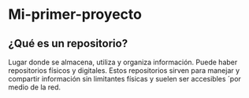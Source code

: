 # Mi-primer-proyecto
## ¿Qué es un repositorio?

Lugar donde se almacena, utiliza y organiza información. Puede haber repositorios físicos y digitales. Estos repositorios sirven para manejar y compartir información sin limitantes físicas y suelen ser accesibles ´por medio de la red.
